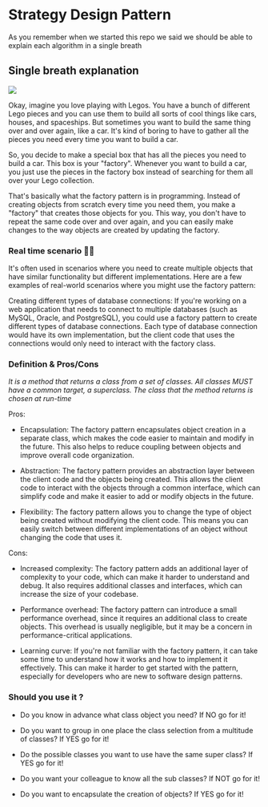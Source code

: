 
# Strategy Design Pattern

As you remember when we started this repo we said we should be able to explain each algorithm in a single breath

## Single breath explanation
![](https://media2.giphy.com/media/TFI0e2cyeRGPy67BY7/giphy.gif)

Okay, imagine you love playing with Legos. You have a bunch of different Lego pieces and you can use them to build all sorts of cool things like cars, houses, and spaceships. But sometimes you want to build the same thing over and over again, like a car. It's kind of boring to have to gather all the pieces you need every time you want to build a car.

So, you decide to make a special box that has all the pieces you need to build a car. This box is your "factory". Whenever you want to build a car, you just use the pieces in the factory box instead of searching for them all over your Lego collection.

That's basically what the factory pattern is in programming. Instead of creating objects from scratch every time you need them, you make a "factory" that creates those objects for you. This way, you don't have to repeat the same code over and over again, and you can easily make changes to the way objects are created by updating the factory.

###  Real time scenario 🤙🏾
It's often used in scenarios where you need to create multiple objects that have similar functionality but different implementations. Here are a few examples of real-world scenarios where you might use the factory pattern:

Creating different types of database connections: If you're working on a web application that needs to connect to multiple databases (such as MySQL, Oracle, and PostgreSQL), you could use a factory pattern to create different types of database connections. Each type of database connection would have its own implementation, but the client code that uses the connections would only need to interact with the factory class.


### Definition & Pros/Cons


_It is a method that returns a class from a set of classes. All classes MUST have a common target, a superclass.
The class that the method returns is chosen at run-time_

Pros:

* Encapsulation: The factory pattern encapsulates object creation in a separate class, which makes the code easier to maintain and modify in the future. This also helps to reduce coupling between objects and improve overall code organization.

* Abstraction: The factory pattern provides an abstraction layer between the client code and the objects being created. This allows the client code to interact with the objects through a common interface, which can simplify code and make it easier to add or modify objects in the future.

* Flexibility: The factory pattern allows you to change the type of object being created without modifying the client code. This means you can easily switch between different implementations of an object without changing the code that uses it.

Cons:

*  Increased complexity: The factory pattern adds an additional layer of complexity to your code, which can make it harder to understand and debug. It also requires additional classes and interfaces, which can increase the size of your codebase.

* Performance overhead: The factory pattern can introduce a small performance overhead, since it requires an additional class to create objects. This overhead is usually negligible, but it may be a concern in performance-critical applications.

* Learning curve: If you're not familiar with the factory pattern, it can take some time to understand how it works and how to implement it effectively. This can make it harder to get started with the pattern, especially for developers who are new to software design patterns.

### Should you use it ?

* Do you know in advance what class object you need? If NO go for it!

* Do you want to group in one place the class selection from a multitude of classes? If YES go for it!

* Do the possible classes you want to use have the same super class? If YES go for it!

* Do you want your colleague to know all the sub classes? If NOT go for it!

* Do you want to encapsulate the creation of objects? If YES go for it!
